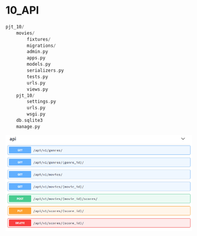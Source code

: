 # 10_API

```c
pjt_10/
    movies/
    	fixtures/
    	migrations/
    	admin.py
    	apps.py
    	models.py
    	serializers.py
    	tests.py
    	urls.py
    	views.py
    pjt_10/
    	settings.py
    	urls.py
    	wsgi.py
    db.sqlite3
    manage.py
```

![api_request](.\api_request.PNG)

